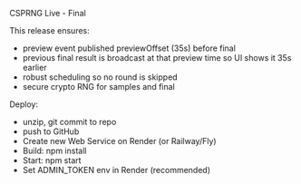 CSPRNG Live - Final

This release ensures:
- preview event published previewOffset (35s) before final
- previous final result is broadcast at that preview time so UI shows it 35s earlier
- robust scheduling so no round is skipped
- secure crypto RNG for samples and final

Deploy:
- unzip, git commit to repo
- push to GitHub
- Create new Web Service on Render (or Railway/Fly)
- Build: npm install
- Start: npm start
- Set ADMIN_TOKEN env in Render (recommended)
